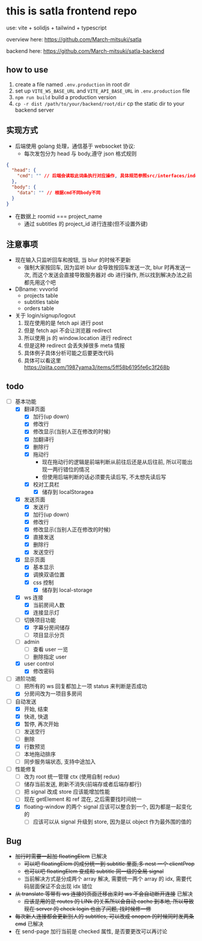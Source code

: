 # this is satla frontend repo

use:
vite + solidjs + tailwind + typescript

overview here:
https://github.com/March-mitsuki/satla

backend here:
https://github.com/March-mitsuki/satla-backend

## how to use

1. create a file named `.env.production` in root dir
1. set up `VITE_WS_BASE_URL` and `VITE_API_BASE_URL` in `.env.production` file
1. `npm run build` build a production version
1. `cp -r dist /path/to/your/backend/root/dir` cp the static dir to your backend server

## 实现方式

- 后端使用 golang 处理，通信基于 websocket 协议:
  - 每次发包分为 head 与 body,遵守 json 格式规则

```json
{
  "head": {
    "cmd": "" // 后端会读取此词条执行对应操作, 具体规范参照src/interfaces/index.ts
  },
  "body": {
    "data": "" // 根据cmd不同body不同
  }
}
```

- 在数据上 roomid === project_name
  - 通过 subtitles 的 project_id 进行连接(但不设置外键)

## 注意事项

- 现在输入只监听回车和按钮, 当 blur 的时候不更新
  - 强制大家按回车, 因为监听 blur 会导致按回车发送一次, blur 时再发送一次, 而这个发送会直接导致服务器对 db 进行操作, 所以找到解决办法之前都先用这个吧
- DBname: vvvorld
  - projects table
  - subtitles table
  - orders table
- 关于 login/signup/logout
  1. 现在使用的是 fetch api 进行 post
  1. 但是 fetch api 不会让浏览器 redirect
  1. 所以使用 js 的 window.location 进行 redirect
  1. 但是这种 redirect 会丢失掉很多 meta 情报
  1. 具体例子具体分析可能之后要更改代码
  1. 具体可以看这里 https://qiita.com/1987yama3/items/5ff58b6195fe6c3f268b

## todo

- [ ] 基本功能
  - [x] 翻译页面
    - [x] 加行(up down)
    - [x] 修改行
    - [x] 修改显示(当别人正在修改的时候)
    - [x] 加翻译行
    - [x] 删除行
    - [x] 拖动行
      - 现在拖动行的逻辑是前端判断从前往后还是从后往前, 所以可能出现一两行错位的情况
      - 但使用后端判断的话必须要先读后写, 不太想先读后写
    - [x] 校对工具栏
      - [x] 储存到 localStoragea
  - [x] 发送页面
    - [x] 发送行
    - [x] 加行(up down)
    - [x] 修改行
    - [x] 修改显示(当别人正在修改的时候)
    - [x] 直接发送
    - [x] 删除行
    - [x] 发送空行
  - [x] 显示页面
    - [x] 基本显示
    - [x] 调换双语位置
    - [x] css 控制
      - [x] 储存到 local-storage
  - [x] ws 连接
    - [x] 当前房间人数
    - [x] 连接显示灯
  - [ ] 切换项目功能
    - [x] 字幕分房间储存
    - [ ] 项目显示分页
  - [ ] admin
    - [ ] 查看 user 一览
    - [ ] 删除指定 user
  - [x] user control
    - [x] 修改密码
- [ ] 进阶功能
  - [ ] 把所有的 ws 回复都加上一项 status 来判断是否成功
  - [x] 分房间改为一项目多房间
- [ ] 自动发送
  - [x] 开始, 结束
  - [x] 快进, 快退
  - [x] 暂停, 再次开始
  - [ ] 发送空行
  - [ ] 删除
  - [x] 行数预览
  - [ ] 本地拖动排序
  - [ ] 同步服务端状态, 支持中途加入
- [ ] 性能修复
  - [ ] 改为 root 统一管理 ctx (使用自制 redux)
  - [ ] 储存当前发送, 刷新不消失(前端存或者后端存都行)
  - [ ] 把 signal 改成 store 应该能增加性能
  - [ ] 现在 getElement 和 ref 混在, 之后需要找时间统一
  - [x] floating-window 的两个 signal 应该可以整合到一个, 因为都是一起变化的
    - [ ] 应该可以从 signal 升级到 store, 因为是以 object 作为最外围的值的

## Bug

- ~~加行时需要一起加 floatingElem~~ 已解决
  - ~~可以吧 floatingElem 的成分统一到 subtitle 里面,多 nest 一个 clientProp~~
  - ~~也可以吧 floatingElem 变成和 subtitle 同一级的全局 signal~~
  - 当前解决方式是分成两个 array 解决, 需要统一两个 array 的 idx, 需要代码层面保证不会出现 idx 错位
- ~~从 translate 等带有 ws 连接的页面迁移出来时 ws 不会自动断开连接~~ 已解决
  - ~~应该是用的是 routes 的 LINk 的关系所以会自动 cache 到本地, 所以导致现在 server 的 check login 也出了问题, 找时候修一修~~
- ~~每次新人连接都会更新别人的 subtitles, 可以改成 onopen 的时候同时发两条 cmd~~ 已解决
- 在 send-page 加行当前是 checked 属性, 是否要更改可以再讨论
